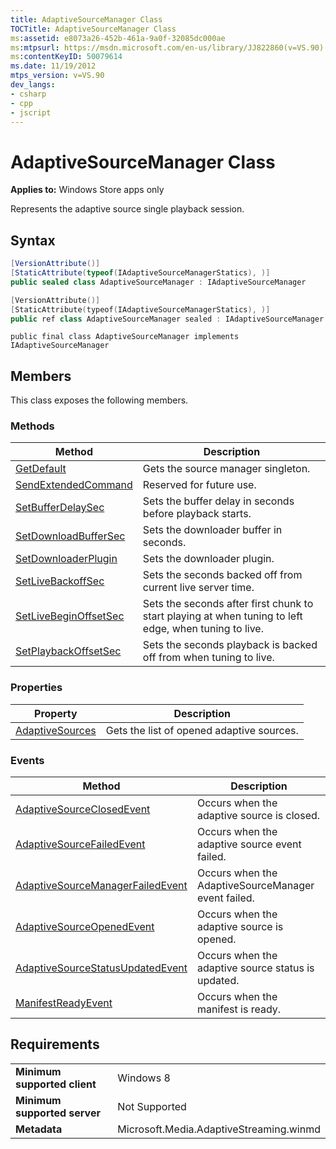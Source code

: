 ```yaml
---
title: AdaptiveSourceManager Class
TOCTitle: AdaptiveSourceManager Class
ms:assetid: e8073a26-452b-461a-9a0f-32085dc000ae
ms:mtpsurl: https://msdn.microsoft.com/en-us/library/JJ822860(v=VS.90)
ms:contentKeyID: 50079614
ms.date: 11/19/2012
mtps_version: v=VS.90
dev_langs:
- csharp
- cpp
- jscript
---
```


# AdaptiveSourceManager Class

**Applies to:** Windows Store apps only

Represents the adaptive source single playback session.

## Syntax

```csharp
[VersionAttribute()]
[StaticAttribute(typeof(IAdaptiveSourceManagerStatics), )]
public sealed class AdaptiveSourceManager : IAdaptiveSourceManager
```

```cpp
[VersionAttribute()]
[StaticAttribute(typeof(IAdaptiveSourceManagerStatics), )]
public ref class AdaptiveSourceManager sealed : IAdaptiveSourceManager
```

```jscript
public final class AdaptiveSourceManager implements IAdaptiveSourceManager
```

## Members

This class exposes the following members.

### Methods

|Method|Description|
|--- |--- |
|[GetDefault](adaptivesourcemanager-getdefault-method.md)|Gets the source manager singleton.|
|[SendExtendedCommand](adaptivesourcemanager-sendextendedcommand-method.md)|Reserved for future use.|
|[SetBufferDelaySec](adaptivesourcemanager-setbufferdelaysec-method.md)|Sets the buffer delay in seconds before playback starts.|
|[SetDownloadBufferSec](adaptivesourcemanager-setdownloadbuffersec-method.md)|Sets the downloader buffer in seconds.|
|[SetDownloaderPlugin](adaptivesourcemanager-setdownloaderplugin-method.md)|Sets the downloader plugin.|
|[SetLiveBackoffSec](adaptivesourcemanager-setlivebackoffsec-method.md)|Sets the seconds backed off from current live server time.|
|[SetLiveBeginOffsetSec](adaptivesourcemanager-setlivebeginoffsetsec-method.md)|Sets the seconds after first chunk to start playing at when tuning to left edge, when tuning to live.|
|[SetPlaybackOffsetSec](adaptivesourcemanager-setplaybackoffsetsec-method.md)|Sets the seconds playback is backed off from when tuning to live.|


### Properties

|Property|Description|
|--- |--- |
|[AdaptiveSources](adaptivesourcemanager-adaptivesources-property.md)|Gets the list of opened adaptive sources.|


### Events

|Method|Description|
|--- |--- |
|[AdaptiveSourceClosedEvent](adaptivesourcemanager-adaptivesourceclosedevent-event.md)|Occurs when the adaptive source is closed.|
|[AdaptiveSourceFailedEvent](adaptivesourcemanager-adaptivesourcefailedevent-event.md)|Occurs when the adaptive source event failed.|
|[AdaptiveSourceManagerFailedEvent](adaptivesourcemanager-adaptivesourcemanagerfailedevent-event.md)|Occurs when the AdaptiveSourceManager event failed.|
|[AdaptiveSourceOpenedEvent](adaptivesourcemanager-adaptivesourceopenedevent-event.md)|Occurs when the adaptive source is opened.|
|[AdaptiveSourceStatusUpdatedEvent](adaptivesourcemanager-adaptivesourcestatusupdatedevent-event.md)|Occurs when the adaptive source status is updated.|
|[ManifestReadyEvent](adaptivesourcemanager-manifestreadyevent-event.md)|Occurs when the manifest is ready.|


## Requirements

|||
|--- |--- |
|**Minimum supported client**|Windows 8|
|**Minimum supported server**|Not Supported|
|**Metadata**|Microsoft.Media.AdaptiveStreaming.winmd|

